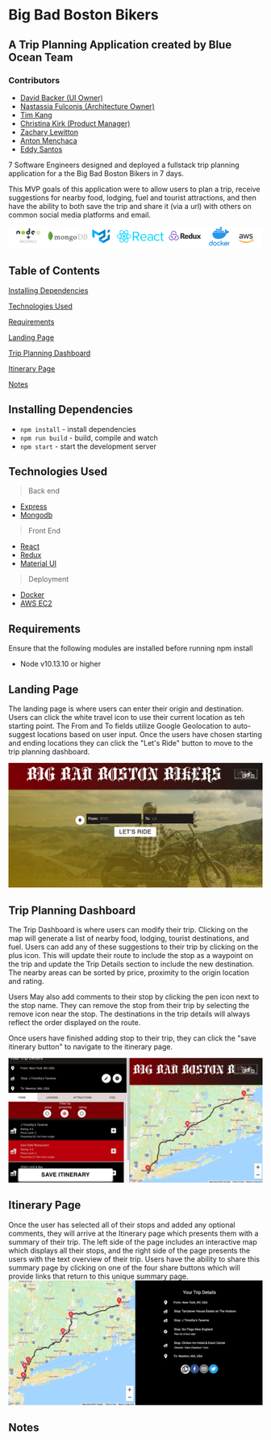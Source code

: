 # Big Bad Boston Bikers
## A Trip Planning Application created by Blue Ocean Team

### Contributors
- [David Backer (UI Owner)](https://github.com/DBDavidBacker)
- [Nastassia Fulconis (Architecture Owner)](https://github.com/nastassiafulconis)
- [Tim Kang](https://github.com/tikangcs)
- [Christina Kirk (Product Manager)](https://github.com/KirkNotCaptain) 
- [Zachary Lewitton](https://github.com/zlewitton)
- [Anton Menchaca](https://github.com/amenchaca100)
- [Eddy Santos](https://github.com/EddySantos07)

7 Software Engineers designed and deployed a fullstack trip planning application for a the Big Bad Boston Bikers in 7 days.

This MVP goals of this application were to allow users to plan a trip, receive suggestions for nearby food, lodging, fuel and tourist attractions, and then have the ability to both save the trip and share it (via a url) with others on common social media platforms and email.

![Blue Ocean Logos](./read-me-imgs/BlueOceanLogos.png)

## Table of Contents
[Installing Dependencies](#installing-dependencies)

[Technologies Used](#technologies-used)

[Requirements](#requirements)

[Landing Page](#landing-page)

[Trip Planning Dashboard](#trip-planning-dashboard)

[Itinerary Page](#intinerary-page)

[Notes](#Notes)

## Installing Dependencies
- `npm install` - install dependencies
- `npm run build` - build, compile and watch
- `npm start` - start the development server

## Technologies Used
> Back end
- [Express](http://expressjs.com/)
- [Mongodb](https://www.mongodb.com/)

> Front End
- [React](https://reactjs.org/)
- [Redux](https://react-redux.js.org/)
- [Material UI](https://material-ui.com/)

> Deployment
- [Docker](https://www.docker.com/)
- [AWS EC2](https://aws.amazon.com/)

## Requirements
Ensure that the following modules are installed before running npm install

- Node v10.13.10 or higher

## Landing Page
The landing page is where users can enter their origin and destination. Users can click the white travel icon to use their current location as teh starting point. The From and To fields utilize Google Geolocation to auto-suggest locations based on user input. Once the users have chosen starting and ending locations they can click the "Let's Ride" button to move to the trip planning dashboard. 

![Landing Page](./read-me-imgs/LandingPage.png)

## Trip Planning Dashboard

The Trip Dashboard is where users can modify their trip. Clicking on the map will generate a list of nearby food, lodging, tourist destinations, and fuel. Users can add any of these suggestions to their trip by clicking on the plus icon. This will update their route to include the stop as a waypoint on the trip and update the Trip Details section to include the new destination. The nearby areas can be sorted by price, proximity to the origin location and rating. 

Users May also add comments to their stop by clicking the pen icon next to the stop name. They can remove the stop from their trip by selecting the remove icon near the stop. The destinations in the trip details will always reflect the order displayed on the route. 

Once users have finished adding stop to their trip, they can click the "save itinerary button" to navigate to the itinerary page. 

![Trip Dashboard](./read-me-imgs/TripDashboard.png)

## Itinerary Page
Once the user has selected all of their stops and added any optional comments, they will arrive at the Itinerary page which presents them with a summary of their trip. The left side of the page includes an interactive map which displays all their stops, and the right side of the page presents the users with the text overview of their trip. Users have the ability to share this summary page by clicking on one of the four share buttons which will provide links that return to this unique summary page. 
![Itinerary](./read-me-imgs/Itinerary.png)
## Notes